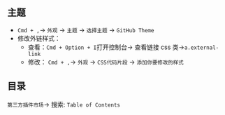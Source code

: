 ## 主题

- `Cmd + ,`-> `外观` -> `主题` -> `选择主题` -> `GitHub Theme`
- 修改外链样式：
  - 查看：`Cmd + Option + I`打开控制台-> 查看链接 css 类->`a.external-link`
  - 修改： `Cmd + ,`-> `外观` -> `CSS代码片段` -> `添加你要修改的样式`
 
## 目录
`第三方插件市场`-> 搜索: `Table of Contents`
